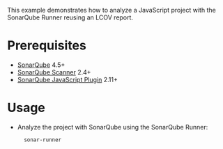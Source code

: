 This example demonstrates how to analyze a JavaScript project with the SonarQube Runner reusing an LCOV report.

Prerequisites
=============
* [SonarQube](http://www.sonarsource.org/downloads/) 4.5+
* [SonarQube Scanner](http://docs.sonarqube.org/display/SONAR/Analyzing+with+SonarQube+Scanner) 2.4+
* [SonarQube JavaScript Plugin](http://docs.sonarqube.org/display/PLUG/JavaScript+Plugin) 2.11+

Usage
=====
* Analyze the project with SonarQube using the SonarQube Runner:

        sonar-runner
